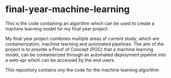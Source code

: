 # final-year-machine-learning
This is the code containing an algorithm which can be used to create a machine learning model for my final year project.

My final year project combines multiple areas of current study, which are containerization, machine learning and automated pipelines. The aim of the project is to provide a Proof of Concept (POC) that a machine learning model, can be containerized through an automated deployment pipeline into a web-api which can be accessed by the end users.

This repository contains ony the code for the machine learning algorithm
